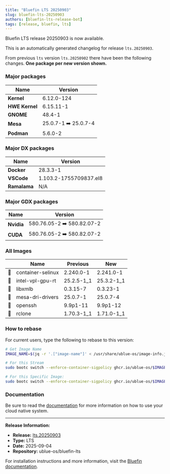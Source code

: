 ```yaml
---
title: "Bluefin LTS 20250903"
slug: bluefin-lts-20250903
authors: [bluefin-lts-release-bot]
tags: [release, bluefin, lts]
---
```


Bluefin LTS release 20250903 is now available.

<!--truncate-->

This is an automatically generated changelog for release `lts.20250903`.

From previous `lts` version `lts.20250902` there have been the following changes. **One package per new version shown.**

### Major packages

| Name           | Version              |
| -------------- | -------------------- |
| **Kernel**     | 6.12.0-124           |
| **HWE Kernel** | 6.15.11-1            |
| **GNOME**      | 48.4-1               |
| **Mesa**       | 25.0.7-1 ➡️ 25.0.7-4 |
| **Podman**     | 5.6.0-2              |

### Major DX packages

| Name         | Version                |
| ------------ | ---------------------- |
| **Docker**   | 28.3.3-1               |
| **VSCode**   | 1.103.2-1755709837.el8 |
| **Ramalama** | N/A                    |

### Major GDX packages

| Name       | Version                    |
| ---------- | -------------------------- |
| **Nvidia** | 580.76.05-2 ➡️ 580.82.07-2 |
| **CUDA**   | 580.76.05-2 ➡️ 580.82.07-2 |

### All Images

|     | Name              | Previous   | New        |
| --- | ----------------- | ---------- | ---------- |
| 🔄  | container-selinux | 2.240.0-1  | 2.241.0-1  |
| 🔄  | intel-vpl-gpu-rt  | 25.2.5-1_1 | 25.3.2-1_1 |
| 🔄  | libxmlb           | 0.3.15-7   | 0.3.23-1   |
| 🔄  | mesa-dri-drivers  | 25.0.7-1   | 25.0.7-4   |
| 🔄  | openssh           | 9.9p1-11   | 9.9p1-12   |
| 🔄  | rclone            | 1.70.3-1_1 | 1.71.0-1_1 |

### How to rebase

For current users, type the following to rebase to this version:

```bash
# Get Image Name
IMAGE_NAME=$(jq -r '.["image-name"]' < /usr/share/ublue-os/image-info.json)

# For this Stream
sudo bootc switch --enforce-container-sigpolicy ghcr.io/ublue-os/$IMAGE_NAME:lts

# For this Specific Image:
sudo bootc switch --enforce-container-sigpolicy ghcr.io/ublue-os/$IMAGE_NAME:lts.20250903
```

### Documentation

Be sure to read the [documentation](https://docs.projectbluefin.io/lts) for more information
on how to use your cloud native system.

---

**Release Information:**

- **Release:** [lts.20250903](https://github.com/ublue-os/bluefin-lts/releases/tag/lts.20250903)
- **Type:** LTS
- **Date:** 2025-09-04
- **Repository:** ublue-os/bluefin-lts

For installation instructions and more information, visit the [Bluefin documentation](https://docs.projectbluefin.io/).
